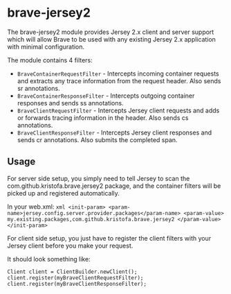 # brave-jersey2 #

The brave-jersey2 module provides Jersey 2.x client and server support which will allow Brave to be used with any
existing Jersey 2.x application with minimal configuration.

The module contains 4 filters:

*   `BraveContainerRequestFilter`  - Intercepts incoming container requests and extracts any trace information from
the request header. Also sends sr annotations.
*   `BraveContainerResponseFilter` - Intercepts outgoing container responses and sends ss annotations.
*   `BraveClientRequestFilter` - Intercepts Jersey client requests and adds or forwards tracing information in the header.
Also sends cs annotations.
*   `BraveClientResponseFilter` - Intercepts Jersey client responses and sends cr annotations. Also submits the completed span.

## Usage ##

For server side setup, you simply need to tell Jersey to scan the com.github.kristofa.brave.jersey2 package, and
the container filters will be picked up and registered automatically.

In your web.xml:
    ```xml
    <init-param>
        <param-name>jersey.config.server.provider.packages</param-name>
        <param-value>
            my.existing.packages,com.github.kristofa.brave.jersey2
        </param-value>
    </init-param>
    ```

For client side setup, you just have to register the client filters with your Jersey client before you make your request.

It should look something like:

    Client client = ClientBuilder.newClient();
    client.register(myBraveClientRequestFilter);
    client.register(myBraveClientResponseFilter);



